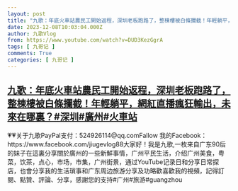 ```yaml
---
layout: post
title: "九歌：年底火車站農民工開始返程，深圳老板跑路了，整棟樓被白條攔截！年輕躺平，網紅直播瘋狂輸出，未來在哪裏？#深圳#廣州#火車站"
date: 2023-12-08T10:03:04.000Z
author: 九歌Vlog
from: https://www.youtube.com/watch?v=DUD3KezGgrA
tags: [ 九哥记 ]
comments: True
categories: [ 九哥记 ]
---
```

<!--1702029784000-->
[九歌：年底火車站農民工開始返程，深圳老板跑路了，整棟樓被白條攔截！年輕躺平，網紅直播瘋狂輸出，未來在哪裏？#深圳#廣州#火車站](https://www.youtube.com/watch?v=DUD3KezGgrA)
------

<div>
💗💗关于九歌PayPal支付：524926114@qq.comFallow 我的Facebook：https://www.facebook.com/jiugevlog88大家好！我是九歌,一枚来自广东90后的妹子在這裏分享關於廣州的一些新鮮事情，广州平民生活，介绍广州美食，粤菜，饮茶，点心，市场，市集，广州街景，通过YouTube记录日和分享日常探店，也會分享我的生活瑣事和广东周边旅游分享及功略歡喜歡我的視頻，記得訂閱、點贊、評論、分享，感謝您的支持#广州#旅游#guangzhou
</div>
